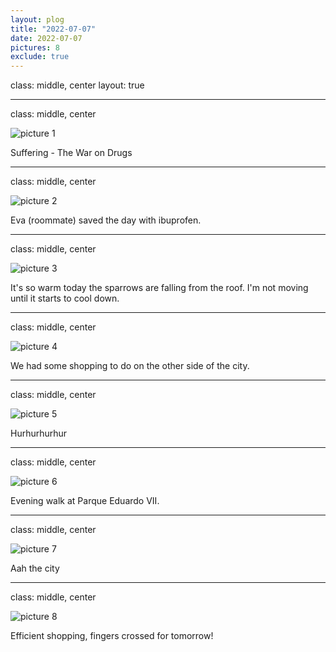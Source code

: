 ```yaml
---
layout: plog
title: "2022-07-07"
date: 2022-07-07
pictures: 8
exclude: true
---
```


class: middle, center
layout: true

---

class: middle, center

<img class="plog-picture" src="{{ site.baseurl }}/img/IMG_20220707_103634.jpg" alt="picture 1" />

Suffering - The War on Drugs

---

class: middle, center

<img class="plog-picture" src="{{ site.baseurl }}/img/IMG_20220707_134617.jpg" alt="picture 2" />

Eva (roommate) saved the day with ibuprofen.

---

class: middle, center

<img class="plog-picture" src="{{ site.baseurl }}/img/IMG_20220707_161008.jpg" alt="picture 3" />

It's so warm today the sparrows are falling from the roof. I'm not moving until it starts to cool down.

---

class: middle, center

<img class="plog-picture" src="{{ site.baseurl }}/img/IMG_20220707_211248.jpg" alt="picture 4" />

We had some shopping to do on the other side of the city.

---

class: middle, center

<img class="plog-picture" src="{{ site.baseurl }}/img/IMG_20220707_212547.jpg" alt="picture 5" />

Hurhurhurhur

---

class: middle, center

<img class="plog-picture" src="{{ site.baseurl }}/img/IMG_20220707_213935.jpg" alt="picture 6" />

Evening walk at Parque Eduardo VII.

---

class: middle, center

<img class="plog-picture" src="{{ site.baseurl }}/img/IMG_20220707_214302.jpg" alt="picture 7" />

Aah the city

---

class: middle, center

<img class="plog-picture" src="{{ site.baseurl }}/img/IMG_20220707_232125.jpg" alt="picture 8" />

Efficient shopping, fingers crossed for tomorrow!

